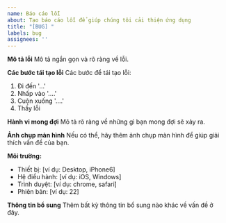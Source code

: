 ```yaml
---
name: Báo cáo lỗi
about: Tạo báo cáo lỗi để giúp chúng tôi cải thiện ứng dụng
title: "[BUG] "
labels: bug
assignees: ''
---
```


**Mô tả lỗi**
Mô tả ngắn gọn và rõ ràng về lỗi.

**Các bước tái tạo lỗi**
Các bước để tái tạo lỗi:
1. Đi đến '...'
2. Nhấp vào '....'
3. Cuộn xuống '....'
4. Thấy lỗi

**Hành vi mong đợi**
Mô tả rõ ràng về những gì bạn mong đợi sẽ xảy ra.

**Ảnh chụp màn hình**
Nếu có thể, hãy thêm ảnh chụp màn hình để giúp giải thích vấn đề của bạn.

**Môi trường:**
 - Thiết bị: [ví dụ: Desktop, iPhone6]
 - Hệ điều hành: [ví dụ: iOS, Windows]
 - Trình duyệt: [ví dụ: chrome, safari]
 - Phiên bản: [ví dụ: 22]

**Thông tin bổ sung**
Thêm bất kỳ thông tin bổ sung nào khác về vấn đề ở đây.